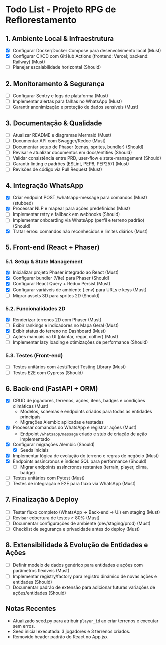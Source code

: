 # Todo List - Projeto RPG de Reflorestamento

## 1. Ambiente Local & Infraestrutura
- [x] Configurar Docker/Docker Compose para desenvolvimento local (Must)
- [x] Configurar CI/CD com GitHub Actions (frontend: Vercel; backend: Railway) (Must)
- [ ] Planejar escalabilidade horizontal (Should)

## 2. Monitoramento & Segurança
- [ ] Configurar Sentry e logs de plataforma (Must)
- [ ] Implementar alertas para falhas no WhatsApp (Must)
- [ ] Garantir anonimização e proteção de dados sensíveis (Must)

## 3. Documentação & Qualidade
- [ ] Atualizar README e diagramas Mermaid (Must)
- [ ] Documentar API com Swagger/Redoc (Must)
- [ ] Documentar setup de Phaser (cenas, sprites, bundler) (Should)
- [ ] Revisar e atualizar documentos em docs/entities (Should)
- [ ] Validar consistência entre PRD, user-flow e state-management (Should)
- [ ] Garantir linting e padrões (ESLint, PEP8, PEP257) (Must)
- [ ] Revisões de código via Pull Request (Must)

## 4. Integração WhatsApp
- [x] Criar endpoint POST /whatsapp-message para comandos (Must) (stubbed)
- [x] Processar NLP e mapear para ações predefinidas (Must)
- [ ] Implementar retry e fallback em webhooks (Should)
- [ ] Implementar onboarding via WhatsApp (perfil e terreno padrão) (Should)
- [x] Tratar erros: comandos não reconhecidos e limites diários (Must)

## 5. Front-end (React + Phaser)

### 5.1. Setup & State Management
- [x] Inicializar projeto Phaser integrado ao React (Must)
- [x] Configurar bundler (Vite) para Phaser (Should)
- [x] Configurar React Query + Redux Persist (Must)
- [x] Configurar variáveis de ambiente (.env) para URLs e keys (Must)
- [ ] Migrar assets 3D para sprites 2D (Should)

### 5.2. Funcionalidades 2D
- [x] Renderizar terrenos 2D com Phaser (Must)
- [ ] Exibir rankings e indicadores no Mapa Geral (Must)
- [x] Exibir status do terreno no Dashboard (Must)
- [ ] Ações manuais na UI (plantar, regar, colher) (Must)
- [ ] Implementar lazy loading e otimizações de performance (Should)

### 5.3. Testes (Front-end)
- [ ] Testes unitários com Jest/React Testing Library (Must)
- [ ] Testes E2E com Cypress (Should)

## 6. Back-end (FastAPI + ORM)
- [x] CRUD de jogadores, terrenos, ações, itens, badges e condições climáticas (Must)  
  - Modelos, schemas e endpoints criados para todas as entidades principais
  - Migrações Alembic aplicadas e testadas
- [x] Processar comandos do WhatsApp e registrar ações (Must)  
  - Endpoint `/whatsapp/message` criado e stub de criação de ação implementado
- [x] Configurar migrações Alembic (Should)
  - [x] Seeds iniciais
- [x] Implementar lógica de evolução do terreno e regras de negócio (Must)
- [x] Endpoints assíncronos e índices SQL para performance (Should)
  - [ ] Migrar endpoints assíncronos restantes (terrain, player, clima, badge)
- [ ] Testes unitários com Pytest (Must)
- [ ] Testes de integração e E2E para fluxo via WhatsApp (Must)

## 7. Finalização & Deploy
- [ ] Testar fluxo completo (WhatsApp → Back-end → UI) em staging (Must)
- [ ] Revisar cobertura de testes ≥ 80% (Must)
- [ ] Documentar configurações de ambiente (dev/staging/prod) (Must)
- [ ] Checklist de segurança e privacidade antes do deploy (Must)

## 8. Extensibilidade & Evolução de Entidades e Ações
- [ ] Definir modelo de dados genérico para entidades e ações com parâmetros flexíveis (Must)
- [ ] Implementar registry/factory para registro dinâmico de novas ações e entidades (Should)
- [ ] Documentar padrão de extensão para adicionar futuras variações de ações/entidades (Should)

## Notas Recentes
- Atualizado seed.py para atribuir `player_id` ao criar terrenos e executar sem erros.
- Seed inicial executada: 3 jogadores e 3 terrenos criados.
- Removido header padrão do React no App.jsx
